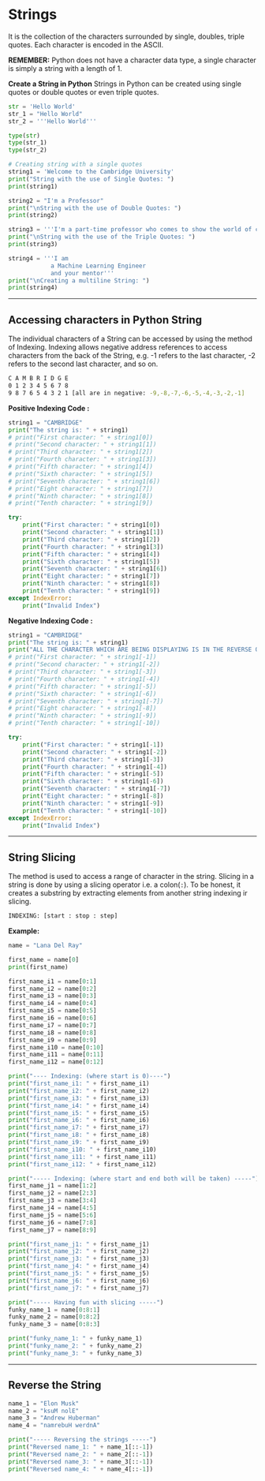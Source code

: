 # **Strings**
It is the collection of the characters surrounded by single, doubles, triple quotes. Each character is encoded in the ASCII. 

**REMEMBER:** Python does not have a character data type, a single character is simply a string with a length of 1.

**Create a String in Python**
Strings in Python can be created using single quotes or double quotes or even triple quotes.

```py
str = 'Hello World'
str_1 = "Hello World"
str_2 = '''Hello World'''

type(str)
type(str_1)
type(str_2)
```

```py
# Creating string with a single quotes
string1 = 'Welcome to the Cambridge University'
print("String with the use of Single Quotes: ")
print(string1)

string2 = "I'm a Professor"
print("\nString with the use of Double Quotes: ")
print(string2)

string3 = '''I'm a part-time professor who comes to show the world of computer science'''
print("\nString with the use of the Triple Quotes: ")
print(string3)

string4 = '''I am 
            a Machine Learning Engineer
            and your mentor'''
print("\nCreating a multiline String: ")
print(string4)
```
<hr>

## **Accessing characters in Python String**

The individual characters of a String can be accessed by using the method of Indexing. Indexing allows negative address references to access characters from the back of the String, e.g. -1 refers to the last character, -2 refers to the second last character, and so on. 

```sh
C A M B R I D G E
0 1 2 3 4 5 6 7 8
9 8 7 6 5 4 3 2 1 [all are in negative: -9,-8,-7,-6,-5,-4,-3,-2,-1]
```

**Positive Indexing Code :**
```py
string1 = "CAMBRIDGE"
print("The string is: " + string1)
# print("First character: " + string1[0])
# print("Second character: " + string1[1])
# print("Third character: " + string1[2])
# print("Fourth character: " + string1[3])
# print("Fifth character: " + string1[4])
# print("Sixth character: " + string1[5])
# print("Seventh character: " + string1[6])
# print("Eight character: " + string1[7])
# print("Ninth character: " + string1[8])
# print("Tenth character: " + string1[9])

try:
    print("First character: " + string1[0])
    print("Second character: " + string1[1])
    print("Third character: " + string1[2])
    print("Fourth character: " + string1[3])
    print("Fifth character: " + string1[4])
    print("Sixth character: " + string1[5])
    print("Seventh character: " + string1[6])
    print("Eight character: " + string1[7])
    print("Ninth character: " + string1[8])
    print("Tenth character: " + string1[9])
except IndexError:
    print("Invalid Index")
```

**Negative Indexing Code :**

```py
string1 = "CAMBRIDGE"
print("The string is: " + string1)
print("ALL THE CHARACTER WHICH ARE BEING DISPLAYING IS IN THE REVERSE ORDER")
# print("First character: " + string1[-1])
# print("Second character: " + string1[-2])
# print("Third character: " + string1[-3])
# print("Fourth character: " + string1[-4])
# print("Fifth character: " + string1[-5])
# print("Sixth character: " + string1[-6])
# print("Seventh character: " + string1[-7])
# print("Eight character: " + string1[-8])
# print("Ninth character: " + string1[-9])
# print("Tenth character: " + string1[-10])

try:
    print("First character: " + string1[-1])
    print("Second character: " + string1[-2])
    print("Third character: " + string1[-3])
    print("Fourth character: " + string1[-4])
    print("Fifth character: " + string1[-5])
    print("Sixth character: " + string1[-6])
    print("Seventh character: " + string1[-7])
    print("Eight character: " + string1[-8])
    print("Ninth character: " + string1[-9])
    print("Tenth character: " + string1[-10])
except IndexError:
    print("Invalid Index")
```
<hr>

## **String Slicing**
The method is used to access a range of character in the string. Slicing in a string is done by using a slicing operator i.e. a colon(`:`).
To be honest, it creates a substring by extracting elements from another string indexing ir slicing.

```sh
INDEXING: [start : stop : step]
```
**Example:**

```py
name = "Lana Del Ray"

first_name = name[0]
print(first_name)

first_name_i1 = name[0:1]
first_name_i2 = name[0:2]
first_name_i3 = name[0:3]
first_name_i4 = name[0:4]
first_name_i5 = name[0:5]
first_name_i6 = name[0:6]
first_name_i7 = name[0:7]
first_name_i8 = name[0:8]
first_name_i9 = name[0:9]
first_name_i10 = name[0:10]
first_name_i11 = name[0:11]
first_name_i12 = name[0:12]

print("---- Indexing: (where start is 0)----")
print("first_name_i1: " + first_name_i1)
print("first_name_i2: " + first_name_i2)
print("first_name_i3: " + first_name_i3)
print("first_name_i4: " + first_name_i4)
print("first_name_i5: " + first_name_i5)
print("first_name_i6: " + first_name_i6)
print("first_name_i7: " + first_name_i7)
print("first_name_i8: " + first_name_i8)
print("first_name_i9: " + first_name_i9)
print("first_name_i10: " + first_name_i10)
print("first_name_i11: " + first_name_i11)
print("first_name_i12: " + first_name_i12)

print("----- Indexing: (where start and end both will be taken) -----")
first_name_j1 = name[1:2]
first_name_j2 = name[2:3]
first_name_j3 = name[3:4]
first_name_j4 = name[4:5]
first_name_j5 = name[5:6]
first_name_j6 = name[7:8]
first_name_j7 = name[8:9]

print("first_name_j1: " + first_name_j1)
print("first_name_j2: " + first_name_j2)
print("first_name_j3: " + first_name_j3)
print("first_name_j4: " + first_name_j4)
print("first_name_j5: " + first_name_j5)
print("first_name_j6: " + first_name_j6)
print("first_name_j7: " + first_name_j7)

print("----- Having fun with slicing -----")
funky_name_1 = name[0:8:1]
funky_name_2 = name[0:8:2]
funky_name_3 = name[0:8:3]

print("funky_name_1: " + funky_name_1)
print("funky_name_2: " + funky_name_2)
print("funky_name_3: " + funky_name_3)
```
<hr>

## **Reverse the String**

```py
name_1 = "Elon Musk"
name_2 = "ksuM nolE"
name_3 = "Andrew Huberman"
name_4 = "namrebuH werdnA"

print("----- Reversing the strings -----")
print("Reversed name_1: " + name_1[::-1])
print("Reversed name_2: " + name_2[::-1])
print("Reversed name_3: " + name_3[::-1])
print("Reversed name_4: " + name_4[::-1])
```